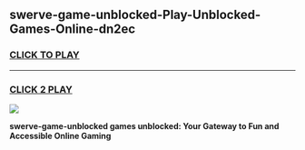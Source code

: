 
## swerve-game-unblocked-Play-Unblocked-Games-Online-dn2ec
<h3>
<a href="https://premium76.site?title=swerve-game-unblocked&ref=25A">CLICK TO PLAY</a></h3>
<hr>

<h3>
<a href="https://premium76.site?title=swerve-game-unblocked&ref=25A">CLICK 2 PLAY</a>
  
</h3>

<a href="https://premium76.site?title=swerve-game-unblocked&ref=25A"><img src="https://clearcache.store/games.png"></a>


**swerve-game-unblocked games unblocked: Your Gateway to Fun and Accessible Online Gaming**
